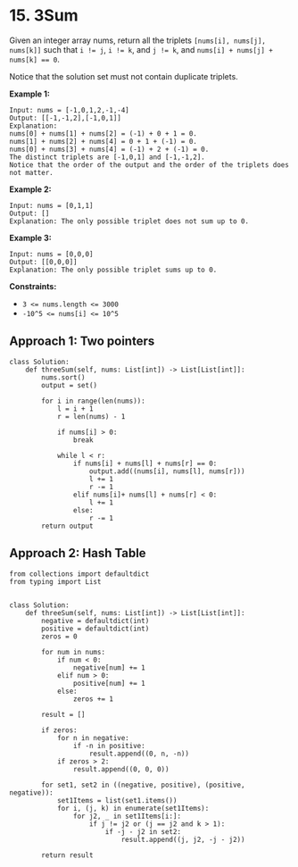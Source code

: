 # 15. 3Sum

Given an integer array nums, return all the triplets `[nums[i], nums[j], nums[k]]` such that `i != j`, `i != k`, and `j != k`, and `nums[i] + nums[j] + nums[k] == 0`.

Notice that the solution set must not contain duplicate triplets.


**Example 1:**

```
Input: nums = [-1,0,1,2,-1,-4]
Output: [[-1,-1,2],[-1,0,1]]
Explanation: 
nums[0] + nums[1] + nums[2] = (-1) + 0 + 1 = 0.
nums[1] + nums[2] + nums[4] = 0 + 1 + (-1) = 0.
nums[0] + nums[3] + nums[4] = (-1) + 2 + (-1) = 0.
The distinct triplets are [-1,0,1] and [-1,-1,2].
Notice that the order of the output and the order of the triplets does not matter.
```

**Example 2:**

```
Input: nums = [0,1,1]
Output: []
Explanation: The only possible triplet does not sum up to 0.
```

**Example 3:**

```
Input: nums = [0,0,0]
Output: [[0,0,0]]
Explanation: The only possible triplet sums up to 0.
```

**Constraints:**

- `3 <= nums.length <= 3000`
- `-10^5 <= nums[i] <= 10^5`


## Approach 1: Two pointers

```python3
class Solution:
    def threeSum(self, nums: List[int]) -> List[List[int]]:
        nums.sort()
        output = set()

        for i in range(len(nums)):
            l = i + 1
            r = len(nums) - 1

            if nums[i] > 0:
                break

            while l < r:
                if nums[i] + nums[l] + nums[r] == 0:
                    output.add((nums[i], nums[l], nums[r]))
                    l += 1
                    r -= 1
                elif nums[i]+ nums[l] + nums[r] < 0:
                    l += 1
                else:
                    r -= 1
        return output
```


## Approach 2: Hash Table

```python3
from collections import defaultdict
from typing import List


class Solution:
    def threeSum(self, nums: List[int]) -> List[List[int]]:
        negative = defaultdict(int)
        positive = defaultdict(int)
        zeros = 0

        for num in nums:
            if num < 0:
                negative[num] += 1
            elif num > 0:
                positive[num] += 1
            else:
                zeros += 1

        result = []

        if zeros:
            for n in negative:
                if -n in positive:
                    result.append((0, n, -n))
            if zeros > 2:
                result.append((0, 0, 0))

        for set1, set2 in ((negative, positive), (positive, negative)):
            set1Items = list(set1.items())
            for i, (j, k) in enumerate(set1Items):
                for j2, _ in set1Items[i:]:
                    if j != j2 or (j == j2 and k > 1):
                        if -j - j2 in set2:
                            result.append((j, j2, -j - j2))

        return result
```
